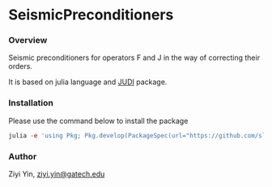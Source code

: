 # SeismicPreconditioners

### Overview

[JUDI]:https://github.com/slimgroup/JUDI.jl

Seismic preconditioners for operators F and J in the way of correcting their orders.

It is based on julia language and [JUDI] package.

### Installation

Please use the command below to install the package

```julia
julia -e 'using Pkg; Pkg.develop(PackageSpec(url="https://github.com/slimgroup/SeismicPreconditioners"))'
```

### Author

Ziyi Yin, ziyi.yin@gatech.edu
